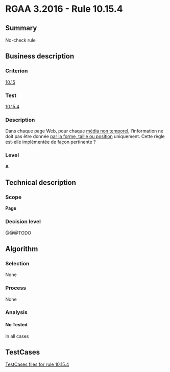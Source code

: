 # RGAA 3.2016 - Rule 10.15.4

## Summary
No-check rule


## Business description

### Criterion
[10.15](http://references.modernisation.gouv.fr/rgaa-accessibilite/2016/criteres.html#crit-10-15)

### Test
[10.15.4](http://references.modernisation.gouv.fr/rgaa-accessibilite/2016/criteres.html#test-10-15-4)

### Description
<div lang="fr">Dans chaque page Web, pour chaque <a href="http://references.modernisation.gouv.fr/rgaa-accessibilite/2016/glossaire.html#mdia-non-temporel">m&#xE9;dia non temporel</a>, l&#x2019;information ne doit pas &#xEA;tre donn&#xE9;e <a href="http://references.modernisation.gouv.fr/rgaa-accessibilite/2016/glossaire.html#indication-forme-taille-position">par la forme, taille ou position</a> uniquement. Cette r&#xE8;gle est-elle impl&#xE9;ment&#xE9;e de fa&#xE7;on pertinente&nbsp;?</div>

### Level
**A**


## Technical description

### Scope
**Page**

### Decision level
@@@TODO


## Algorithm

### Selection
None

### Process
None

### Analysis

#### No Tested
In all cases


##  TestCases

[TestCases files for rule 10.15.4](https://github.com/Asqatasun/Asqatasun/tree/develop/rules/rules-rgaa3.2016/src/test/resources/testcases/rgaa32016/Rgaa32016Rule101504/)


